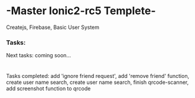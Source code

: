 # -Master Ionic2-rc5 Templete-
Createjs, Firebase, Basic User System

### Tasks:
Next tasks: coming soon...
#
Tasks completed: add 'ignore friend request', add 'remove friend' function, create user name search, create user name search, finish qrcode-scanner, add screenshot function to qrcode
